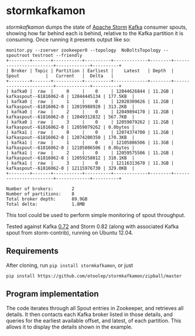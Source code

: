 stormkafkamon
=============

_stormkafkamon_ dumps the state of [Apache Storm](http://storm.apache.org/) [Kafka](http://kafka.apache.org/) consumer spouts, showing how far behind each is behind, relative to the Kafka partition it is consuming. Once running it presents output like so:
```
monitor.py --zserver zookeeper0 --topology  NoBoltsTopology --spoutroot testroot --friendly
+--------+-------+-----------+----------+-------------+--------+------------------------+-------------+----------+
| Broker | Topic | Partition | Earliest |    Latest   | Depth  |         Spout          |   Current   |  Delta   |
+--------+-------+-----------+----------+-------------+--------+------------------------+-------------+----------+
| kafka0 |  raw  |     0     |    0     | 12044626844 | 11.2GB | kafkaspout--61816062-0 | 12044445134 | 177.5KB  |
| kafka0 |  raw  |     1     |    0     | 12020309626 | 11.2GB | kafkaspout--61816062-0 | 12019988928 | 313.2KB  |
| kafka0 |  raw  |     2     |    0     | 12049894170 | 11.2GB | kafkaspout--61816062-0 | 12049312832 | 567.7KB  |
| kafka0 |  raw  |     3     |    0     | 12059079262 | 11.2GB | kafkaspout--61816062-0 | 12059079262 | 0.0bytes |
| kafka1 |  raw  |     0     |    0     | 12074374700 | 11.2GB | kafkaspout--61816062-0 | 12074200350 | 170.3KB  |
| kafka1 |  raw  |     1     |    0     | 12105806506 | 11.3GB | kafkaspout--61816062-0 | 12105806506 | 0.0bytes |
| kafka1 |  raw  |     2     |    0     | 12059575506 | 11.2GB | kafkaspout--61816062-0 | 12059258012 | 310.1KB  |
| kafka1 |  raw  |     3     |    0     | 12116313670 | 11.3GB | kafkaspout--61816062-0 | 12115976730 | 329.0KB  |
+--------+-------+-----------+----------+-------------+--------+------------------------+-------------+----------+

Number of brokers:       2
Number of partitions:    8
Total broker depth:      89.9GB
Total delta:             1.8MB
```
This tool could be used to perform simple monitoring of spout throughput.

Tested against Kafka [0.72](http://kafka.apache.org/downloads.html) and Storm 0.82 (along with associated Kafka spout from storm-contrib), running on Ubuntu 12.04.

## Requirements

After cloning, run `pip install stormkafkamon`, or just

```
pip install https://github.com/otoolep/stormkafkamon/zipball/master
```

## Program implementation

The code iterates through all Spout entries in Zookeeper, and retrieves all details. It then contacts each Kafka broker listed in those details, and queries for the earliest available offset, and latest, of each partition. This allows it to display the details shown in the example.
